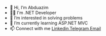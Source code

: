 - 👋 Hi, I’m Abduazim
- 👨‍💻 I'm .NET Developer
- 👀 I’m interested in solving problems
- 🌱 I’m currently learning ASP.NET MVC
- 📫 Connect with me [Linkedin]([url](https://www.linkedin.com/in/abduazimerkinov)),[Telegram](https://t.me/abduazimerkinov),[Email](mailto:abduazimerkinov2001@gmail.com)

<!---
bahodirovich/bahodirovich is a ✨ special ✨ repository because its `README.md` (this file) appears on your GitHub profile.
You can click the Preview link to take a look at your changes.
--->
